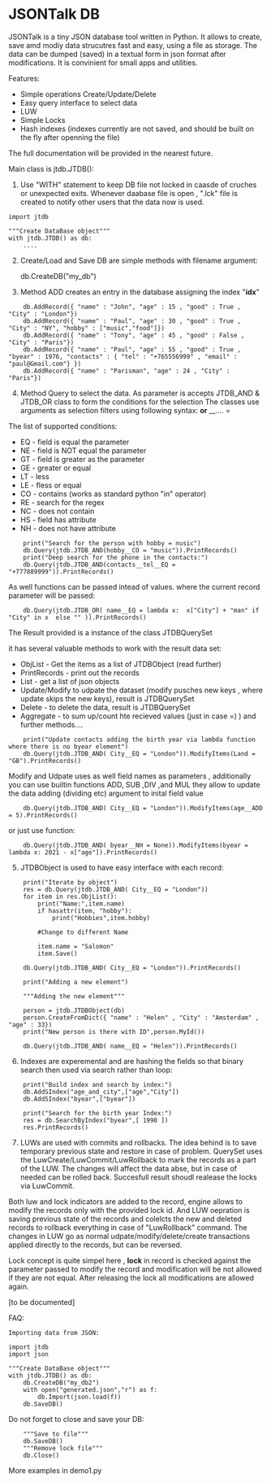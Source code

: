 # JSONTalk DB 

JSONTalk is a tiny JSON database tool written in Python. It allows to create, save amd modiy data strucutres fast and easy, 
using a file as storage. The data can be dumped (saved) in a textual form in json format after modifications. It is convinient
for small apps and utilities.

Features:
- Simple operations Create/Update/Delete
- Easy query interface to select data
- LUW
- Simple Locks
- Hash indexes (indexes currently are not saved, and should be built on the fly after openning the file)

The full documentation will be provided in the nearest future.

Main class is jtdb.JTDB():

1. Use "WITH" statement to keep DB file not locked in caasde of cruches or unexpected exits. Whenever daabase file is open , ".lck" file is created to notify other users that the data now is used.

```
import jtdb

"""Create DataBase object"""
with jtdb.JTDB() as db:
    ....
```

2. Create/Load and Save DB are simple methods with filename argument:
    
    db.CreateDB("my_db")

3. Method ADD creates an entry in the database assigning the index "__idx__"

```
    db.AddRecord({ "name" : "John", "age" : 15 , "good" : True , "City" : "London"})
    db.AddRecord({ "name" : "Paul", "age" : 30 , "good" : True , "City" : "NY", "hobby" : ["music","food"]})
    db.AddRecord({ "name" : "Tony", "age" : 45 , "good" : False , "City" : "Paris"})
    db.AddRecord({ "name" : "Paul", "age" : 55 , "good" : True , "byear" : 1976, "contacts" : { "tel" : "+765556999" , "email" : "paul@Gmail.com"} })
    db.AddRecord({ "name" : "Parisman", "age" : 24 , "City" : "Paris"})
```

4. Method Query to select the data. As parameter is accepts JTDB_AND & JTDB_OR class to form the conditions for the selection
The classes use arguments as selection filters using following syntax:
<field>__<COND> or <field>__<sub-field>__....<COND> = <value>

The list of supported conditions:
* EQ - field is equal the parameter 
* NE - field is NOT equal the parameter 
* GT - field is greater as the parameter 
* GE - greater or equal 
* LT - less
* LE - fless or equal
* CO - contains (works as standard python "in" operator)
* RE - search for the regex
* NC - does not contain 
* HS - field has attribute
* NH - does not have attribute

```
    print("Search for the person with hobby = nusic")
    db.Query(jtdb.JTDB_AND(hobby__CO = "music")).PrintRecords()
    print("Deep search for the phone in the contacts:")
    db.Query(jtdb.JTDB_AND(contacts__tel__EQ = "+777889999")).PrintRecords()
```

As well functions can be passed intead of values. where the current record parameter will be passed:

```
    db.Query(jtdb.JTDB_OR( name__EQ = lambda x:  x["City"] + "man" if "City" in x  else "" )).PrintRecords()
```

The Result provided is a instance of the class JTDBQuerySet

it has several valuable methods to work with the result data set:

* ObjList - Get the items as a list of JTDBObject (read further)
* PrintRecords - print out the records
* List - get a list of json objects
* Update/Modify to udpate the dataset (modify pusches new keys , where update skips the new keys), result is JTDBQuerySet
* Delete - to delete the data, result is JTDBQuerySet
* Aggregate - to sum up/count hte recieved values (just in case =) )
and further methods....

```
    print("Update contacts adding the birth year via lambda function where there is no byear element")
    db.Query(jtdb.JTDB_AND( City__EQ = "London")).ModifyItems(Land = "GB").PrintRecords()
```

Modify and Udpate uses as well field names as parameters , additionally you can use builtin functions ADD, SUB ,DIV ,and MUL
they allow to update the data adding (dividing etc) argument to inital field value

```
    db.Query(jtdb.JTDB_AND( City__EQ = "London")).ModifyItems(age__ADD = 5).PrintRecords()   
```

or just use function:
```    
    db.Query(jtdb.JTDB_AND( byear__NH = None)).ModifyItems(byear = lambda x: 2021 - x["age"]).PrintRecords()
```

5. JTDBObject is used to have easy interface with each record:

```
    print("Iterate by object")
    res = db.Query(jtdb.JTDB_AND( City__EQ = "London"))
    for item in res.ObjList():
        print("Name:",item.name)
        if hasattr(item, "hobby"):
            print("Hobbies",item.hobby)

        #Change to different Name

        item.name = "Salomon"
        item.Save()

    db.Query(jtdb.JTDB_AND( City__EQ = "London")).PrintRecords()

    print("Adding a new element")

    """Adding the new element"""

    person = jtdb.JTDBObject(db)
    person.CreateFromDict({ "name" : "Helen" , "City" : "Amsterdam" , "age" : 33})
    print("New person is there with ID",person.MyId())
    
    db.Query(jtdb.JTDB_AND( name__EQ = "Helen")).PrintRecords()
```

6. Indexes are experemental and are hashing the fields  so that binary search then used via search rather than loop:

```
    print("Build index and search by index:")
    db.AddSIndex("age_and_city",["age","City"])
    db.AddSIndex("byear",["byear"])

    print("Search for the birth year Index:")
    res = db.SearchByIndex("byear",[ 1990 ])
    res.PrintRecords()
```

7. LUWs are used with commits and rollbacks. The idea behind is to save temporary previous state and restore in case of problem. 
QuerySet uses the LuwCreate/LuwCommit/LuwRollback to mark the records as a part of the LUW. The changes will affect the data abse, but in case of needed can be rolled back. Succesfull result shoudl realease the locks via LuwCommit. 

Both luw and lock indicators are added to the record, engine allows to modify the records only with the provided lock id. And LUW oepration is saving previous state of the records and colelcts the new and deleted records to rollback everything in case of "LuwRollback" command. The changes in LUW go as normal udpate/modify/delete/create transactions applied directly to the records, but can be reversed.

Lock concept is quite simpel here , __lock__ in record is checked against the parameter passed to modify the record and modification will be not allowed if they are not equal. After releasing the lock all modifications are allowed again.


[to be documented]

FAQ:

```
Importing data from JSON:

import jtdb
import json

"""Create DataBase object"""
with jtdb.JTDB() as db:
    db.CreateDB("my_db2")
    with open("generated.json","r") as f:
        db.Import(json.load(f))
    db.SaveDB()
```

Do not forget to close and save your DB:

```
    """Save to file"""
    db.SaveDB()
    """Remove lock file"""
    db.Close()
```



More examples in demo1.py

